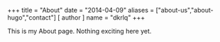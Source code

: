 +++
title = "About"
date = "2014-04-09"
aliases = ["about-us","about-hugo","contact"]
[ author ]
  name = "dkrlq"
+++

This is my About page. Nothing exciting here yet.